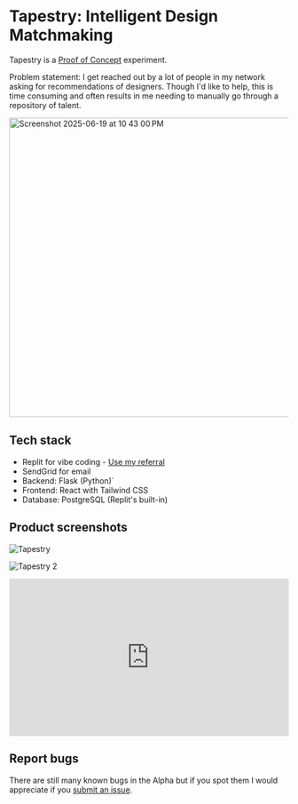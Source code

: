 # Tapestry: Intelligent Design Matchmaking

Tapestry is a  [Proof of Concept](http://www.proofofconcept.pub) experiment.

Problem statement: I get reached out by a lot of people in my network asking for recommendations of designers. Though I'd like to help, this is time consuming and often results in me needing to manually go through a repository of talent.

<img width="540" alt="Screenshot 2025-06-19 at 10 43 00 PM" src="https://github.com/user-attachments/assets/3f773bfa-6313-4df8-9538-ff113fad6e9b" />


## Tech stack
- Replit for vibe coding - [Use my referral](https://replit.com/refer/dh-design)
- SendGrid for email
- Backend: Flask (Python)`
- Frontend: React with Tailwind CSS
- Database: PostgreSQL (Replit's built-in)

## Product screenshots

![Tapestry](https://github.com/user-attachments/assets/37dc4c69-247e-4977-9786-c6fd7747041d)

![Tapestry 2](https://github.com/user-attachments/assets/992034eb-8c84-4f7a-ba82-a174b156475e)

<div style="position: relative; padding-bottom: 56.25%; height: 0;"><iframe src="https://www.loom.com/embed/1967fe02ab1f418c811c14dfee97339e?sid=6bb67302-339b-47d3-a55d-3f247aec066b" frameborder="0" webkitallowfullscreen mozallowfullscreen allowfullscreen style="position: absolute; top: 0; left: 0; width: 100%; height: 100%;"></iframe></div>

## Report bugs
There are still many known bugs in the Alpha but if you spot them I would appreciate if you [submit an issue](https://github.com/davidhoang/tapestry/issues).
